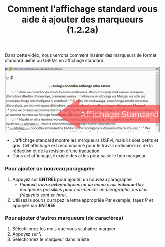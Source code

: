﻿---
title: Comment l'affichage standard vous aide à ajouter des marqueurs (1.2.2a)
---

Dans cette vidéo, nous verrons comment insérer des marqueurs de format standard unifié ou USFMs en affichage standard.

![](../media/7a47e86ef9c196105b8f3dce44923711.png)

- L'affichage standard montre les marqueurs USFM, mais ils sont petits et gris. Cet affichage est recommandé pour le travail ordinaire lors de la rédaction et de la révision d'une traduction.
- Dans cet affichage, il existe des aides pour saisir le bon marqueur.

### Pour ajouter un nouveau paragraphe

1.  Appuyez sur **ENTRÉE** pour ajouter un nouveau paragraphe
    - *Paratext ouvre automatiquement un menu nous indiquant les marqueurs possibles pour commencer un paragraphe, les plus fréquents sont en haut*.
1.  Utilisez la souris ou tapez la lettre appropriée
    Par exemple, tapez P et appuyez sur **ENTRÉE**

### Pour ajouter d'autres marqueurs (de caractères)

1.  Sélectionnez les mots que vous souhaitez marquer
1.  Appuyez sur **\\**
1.  Sélectionnez le marqueur dans la liste

